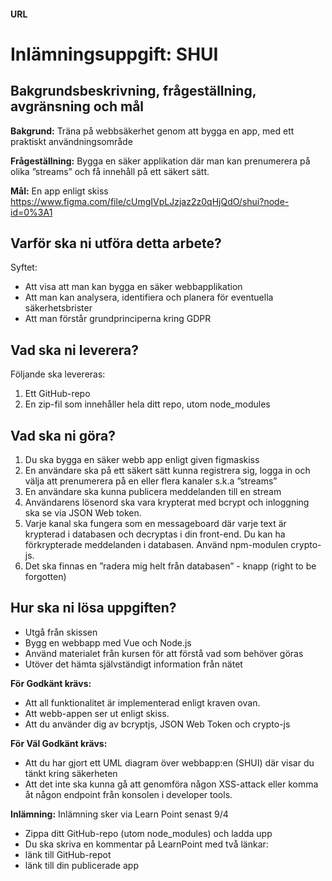 #### URL


# Inlämningsuppgift: SHUI

## Bakgrundsbeskrivning, frågeställning, avgränsning och mål

**Bakgrund:** Träna på webbsäkerhet genom att bygga en app, med ett
praktiskt användningsområde

**Frågeställning:** Bygga en säker applikation där man kan prenumerera på
olika ”streams” och få innehåll på ett säkert sätt.

**Mål:** En app enligt skiss
https://www.figma.com/file/cUmgIVpLJzjaz2z0qHjQdO/shui?node-id=0%3A1

## Varför ska ni utföra detta arbete?
Syftet: 

* Att visa att man kan bygga en säker webbapplikation
* Att man kan analysera, identifiera och planera för eventuella säkerhetsbrister
* Att man förstår grundprinciperna kring GDPR

## Vad ska ni leverera?

Följande ska levereras: 

1. Ett GitHub-repo
2. En zip-fil som innehåller hela ditt repo, utom node_modules

## Vad ska ni göra?
1. Du ska bygga en säker webb app enligt given figmaskiss
2. En användare ska på ett säkert sätt kunna registrera sig, logga in och välja
att prenumerera på en eller flera kanaler s.k.a ”streams”
3. En användare ska kunna publicera meddelanden till en stream
4. Användarens lösenord ska vara krypterat med bcrypt och inloggning ska se
via JSON Web token.
5. Varje kanal ska fungera som en messageboard där varje text är krypterad i
databasen och decryptas i din front-end. Du kan ha förkrypterade
meddelanden i databasen. Använd npm-modulen crypto-js.
6. Det ska finnas en ”radera mig helt från databasen” - knapp (right to be
forgotten)
 

## Hur ska ni lösa uppgiften?
* Utgå från skissen
* Bygg en webbapp med Vue och Node.js
* Använd materialet från kursen för att förstå vad som behöver göras
* Utöver det hämta självständigt information från nätet

**För Godkänt krävs:**
* Att all funktionalitet är implementerad enligt kraven ovan.
* Att webb-appen ser ut enligt skiss.
* Att du använder dig av bcryptjs, JSON Web Token och crypto-js

**För Väl Godkänt krävs:**
* Att du har gjort ett UML diagram över webbapp:en (SHUI) där visar du tänkt kring säkerheten
* Att det inte ska kunna gå att genomföra någon XSS-attack eller komma åt någon
endpoint från konsolen i developer tools.

**Inlämning:**
Inlämning sker via Learn Point senast 9/4
* Zippa ditt GitHub-repo (utom node_modules) och ladda upp
* Du ska skriva en kommentar på LearnPoint med två länkar:
* länk till GitHub-repot
* länk till din publicerade app
